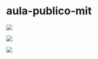 # aula-publico-mit

![](https://media1.giphy.com/media/xUPGcCh4nUHyCkyuti/giphy.gif?cid=6c09b952kbkhr5d16cut5yyvwf9yd7nob641py1wskpsqaky&ep=v1_internal_gif_by)

![](https://github.com/pedrin25/aula-publico-mit/assets/126177412/0ec7437d-8621-4c4a-9400-8c94b831d5dd)

![](https://github.com/pedrin25/aula-publico-mit/assets/126177412/d7d669bb-f86b-4c2a-b48d-4a2050eaca91)
